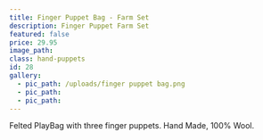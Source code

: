 ```yaml
---
title: Finger Puppet Bag - Farm Set
description: Finger Puppet Farm Set
featured: false
price: 29.95
image_path:
class: hand-puppets
id: 28
gallery:
  - pic_path: /uploads/finger puppet bag.png
  - pic_path:
  - pic_path:
---
```



Felted PlayBag with three finger puppets. Hand Made, 100% Wool.
